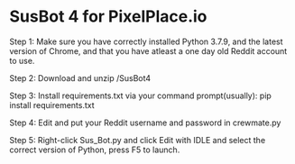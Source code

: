 # SusBot 4 for PixelPlace.io

Step 1: Make sure you have correctly installed Python 3.7.9, and the latest version of Chrome, and that you have atleast a one day old Reddit account to use.

Step 2: Download and unzip /SusBot4

Step 3: Install requirements.txt via your command prompt(usually): pip install requirements.txt

Step 4: Edit and put your Reddit username and password in crewmate.py

Step 5: Right-click Sus_Bot.py and click Edit with IDLE and select the correct version of Python, press F5 to launch.
